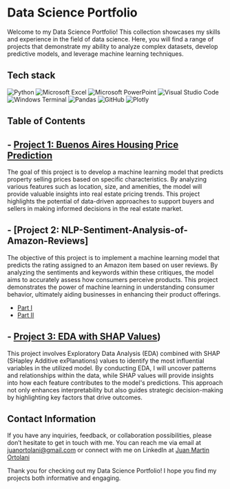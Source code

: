 # Data Science Portfolio
Welcome to my Data Science Portfolio! This collection showcases my skills and experience in the field of data science. Here, you will find a range of projects that demonstrate my ability to analyze complex datasets, develop predictive models, and leverage machine learning techniques.

## Tech stack

![Python](https://img.shields.io/badge/python-3670A0?style=for-the-badge&logo=python&logoColor=ffdd54)
![Microsoft Excel](https://img.shields.io/badge/Microsoft_Excel-217346?style=for-the-badge&logo=microsoft-excel&logoColor=white)
![Microsoft PowerPoint](https://img.shields.io/badge/Microsoft_PowerPoint-B7472A?style=for-the-badge&logo=microsoft-powerpoint&logoColor=white)
![Visual Studio Code](https://img.shields.io/badge/Visual%20Studio%20Code-0078d7.svg?style=for-the-badge&logo=visual-studio-code&logoColor=white)
![Windows Terminal](https://img.shields.io/badge/Windows%20Terminal-%234D4D4D.svg?style=for-the-badge&logo=windows-terminal&logoColor=white)
![Pandas](https://img.shields.io/badge/pandas-%23150458.svg?style=for-the-badge&logo=pandas&logoColor=white)
![GitHub](https://img.shields.io/badge/github-%23121011.svg?style=for-the-badge&logo=github&logoColor=white)
![Plotly](https://img.shields.io/badge/Plotly-3F4F75.svg?style=for-the-badge&logo=Plotly&logoColor=white)

## Table of Contents

## - [Project 1: Buenos Aires Housing Price Prediction](https://github.com/JuanOrtolani/Buenos-Aires-Housing-Price-Prediction)
The goal of this project is to develop a machine learning model that predicts property selling prices based on specific characteristics. By analyzing various features such as location, size, and amenities, the model will provide valuable insights into real estate pricing trends. This project highlights the potential of data-driven approaches to support buyers and sellers in making informed decisions in the real estate market.
  
## - [Project 2: NLP-Sentiment-Analysis-of-Amazon-Reviews]
The objective of this project is to implement a machine learning model that predicts the rating assigned to an Amazon item based on user reviews. By analyzing the sentiments and keywords within these critiques, the model aims to accurately assess how consumers perceive products. This project demonstrates the power of machine learning in understanding consumer behavior, ultimately aiding businesses in enhancing their product offerings.
  - [Part I](https://github.com/JuanOrtolani/NLP-Sentiment-Analysis-of-Amazon-Reviews)
  - [Part II](https://github.com/JuanOrtolani/NLP-Sentiment-Analysis-of-Amazon-Reviews-Part-II-)

## - [Project 3: EDA with SHAP Values](https://github.com/JuanOrtolani/eda_shap_values))
This project involves Exploratory Data Analysis (EDA) combined with SHAP (SHapley Additive exPlanations) values to identify the most influential variables in the utilized model. By conducting EDA, I will uncover patterns and relationships within the data, while SHAP values will provide insights into how each feature contributes to the model's predictions. This approach not only enhances interpretability but also guides strategic decision-making by highlighting key factors that drive outcomes.

## Contact Information

If you have any inquiries, feedback, or collaboration possibilities, please don’t hesitate to get in touch with me. You can reach me via email at juanortolani@gmail.com or connect with me on LinkedIn at [Juan Martin Ortolani](https://www.linkedin.com/in/juan-mart%C3%ADn-ortolani-615b86181/)

Thank you for checking out my Data Science Portfolio! I hope you find my projects both informative and engaging.
